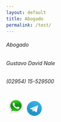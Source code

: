```yaml
---  
layout: default
title: Abogado
permalink: /test/
---  
```


###### Abogado  

###### Gustavo David Nale  

###### (02954) 15-529500  

###### [![](/images/whatsapp.png)](https://wa.me/5492954529500/) [![](/images/telegram.png)](https://t.me/gustavo_ok/)  
